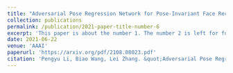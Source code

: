 ```yaml
---
title: "Adversarial Pose Regression Network for Pose-Invariant Face Recognitions"
collection: publications
permalink: /publication/2021-paper-title-number-6
excerpt: 'This paper is about the number 1. The number 2 is left for future work.'
date: 2021-06-22
venue: 'AAAI'
paperurl: 'https://arxiv.org/pdf/2108.08023.pdf'
citation: 'Pengyu Li, Biao Wang, Lei Zhang. &quot;Adversarial Pose Regression Network for Pose-Invariant Face Recognitions. &quot; <i>AAAI</i>. 2021.'
---
```

